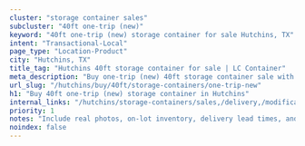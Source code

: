 ```yaml
---
cluster: "storage container sales"
subcluster: "40ft one-trip (new)"
keyword: "40ft one-trip (new) storage container for sale Hutchins, TX"
intent: "Transactional-Local"
page_type: "Location-Product"
city: "Hutchins, TX"
title_tag: "Hutchins 40ft storage container for sale | LC Container"
meta_description: "Buy one-trip (new) 40ft storage container sale with local delivery in Hutchins, TX. LC Container — local Since 2003. Request a fast quote today."
url_slug: "/hutchins/buy/40ft/storage-containers/one-trip-new"
h1: "Buy 40ft one-trip (new) storage container in Hutchins"
internal_links: "/hutchins/storage-containers/sales,/delivery,/modifications"
priority: 1
notes: "Include real photos, on-lot inventory, delivery lead times, and financing info."
noindex: false
---
```


<!-- TODO: Add unique city/inventory copy, images, and internal links here. -->
